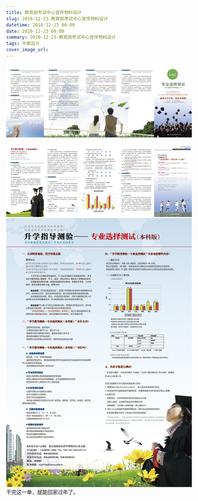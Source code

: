 ```yaml
---
title: 教育部考试中心宣传物料设计
slug: 2010-12-23-教育部考试中心宣传物料设计
datetime: 2010-12-23 00:00
date: 2010-12-23 00:00
summary: 2010-12-23-教育部考试中心宣传物料设计
tags: 平面设计
cover_image_url: 
---
```

![02569-bx9wjr6efu.png](../assets/2020/10/3591287350.png)
<!--more-->
![83230-fx5wvs2x62.png](../assets/2020/10/4139396160.png)
![21444-9iq4d0c71w.png](../assets/2020/10/3644871521.png)干完这一单，就能回家过年了。